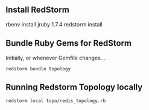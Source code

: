 ## Install RedStorm

rbenv install jruby 1.7.4
redstorm install

## Bundle Ruby Gems for RedStorm

Initially, or whenever Gemfile changes...

`redstorm bundle topology`

## Running Redstorm Topology locally

`redstorm local topo/redis_topology.rb`
